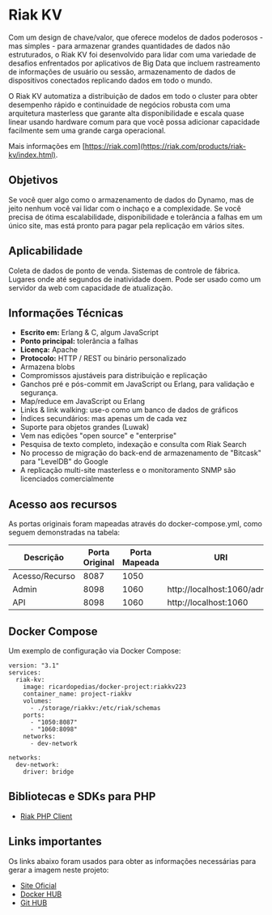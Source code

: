 # Riak KV

Com um design de chave/valor, que oferece modelos de dados poderosos - mas simples - para armazenar 
grandes quantidades de dados não estruturados, o Riak KV foi desenvolvido para lidar com uma variedade 
de desafios enfrentados por aplicativos de Big Data que incluem rastreamento de informações de usuário 
ou sessão, armazenamento de dados de dispositivos conectados replicando dados em todo o mundo.

O Riak KV automatiza a distribuição de dados em todo o cluster para obter desempenho rápido e continuidade 
de negócios robusta com uma arquitetura masterless que garante alta disponibilidade e escala quase 
linear usando hardware comum para que você possa adicionar capacidade facilmente sem uma grande carga 
operacional.

Mais informações em [https://riak.com](https://riak.com/products/riak-kv/index.html).

## Objetivos

Se você quer algo como o armazenamento de dados do Dynamo, mas de jeito nenhum você vai lidar com o 
inchaço e a complexidade. Se você precisa de ótima escalabilidade, disponibilidade e tolerância a 
falhas em um único site, mas está pronto para pagar pela replicação em vários sites.

## Aplicabilidade

Coleta de dados de ponto de venda. Sistemas de controle de fábrica. Lugares onde até segundos de 
inatividade doem. Pode ser usado como um servidor da web com capacidade de atualização.

## Informações Técnicas

- **Escrito em:** Erlang & C, algum JavaScript
- **Ponto principal:** tolerância a falhas
- **Licença:** Apache
- **Protocolo:** HTTP / REST ou binário personalizado
- Armazena blobs
- Compromissos ajustáveis ​​para distribuição e replicação
- Ganchos pré e pós-commit em JavaScript ou Erlang, para validação e segurança.
- Map/reduce em JavaScript ou Erlang
- Links & link walking: use-o como um banco de dados de gráficos
- Índices secundários: mas apenas um de cada vez
- Suporte para objetos grandes (Luwak)
- Vem nas edições "open source" e "enterprise"
- Pesquisa de texto completo, indexação e consulta com Riak Search
- No processo de migração do back-end de armazenamento de "Bitcask" para "LevelDB" do Google
- A replicação multi-site masterless e o monitoramento SNMP são licenciados comercialmente

## Acesso aos recursos

As portas originais foram mapeadas através do docker-compose.yml, como seguem demonstradas na tabela:

| Descrição       | Porta Original | Porta Mapeada | URI                         |
| --------------- | -------------- | ------------- | --------------------------- |
|  Acesso/Recurso | 8087           | 1050          |                             |
|  Admin          | 8098           | 1060          | http://localhost:1060/admin |
|  API            | 8098           | 1060          | http://localhost:1060       |

## Docker Compose

Um exemplo de configuração via Docker Compose:

```
version: "3.1"
services:
  riak-kv:
    image: ricardopedias/docker-project:riakkv223
    container_name: project-riakkv
    volumes:
      - ./storage/riakkv:/etc/riak/schemas
    ports:
      - "1050:8087"
      - "1060:8098"
    networks:
      - dev-network
      
networks:
  dev-network:
    driver: bridge
```

## Bibliotecas e SDKs para PHP

- [Riak PHP Client](https://github.com/basho/riak-php-client)

## Links importantes

Os links abaixo foram usados para obter as informações necessárias para gerar a imagem neste projeto:

- [Site Oficial](https://riak.com/products/riak-kv/index.html)
- [Docker HUB](https://hub.docker.com/r/basho/riak-kv)
- [Git HUB](https://github.com/basho-labs/riak-docker)